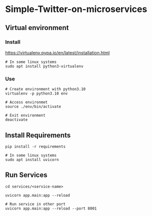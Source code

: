 # Simple-Twitter-on-microservices

## Virtual environment

### Install

https://virtualenv.pypa.io/en/latest/installation.html 

```
# In some linux systems
sudo apt install python3-virtualenv
```

### Use

```
# Create environment with python3.10
virtualenv -p python3.10 env

# Access environmet
source ./env/bin/activate

# Exit environment
deactivate
```

## Install Requirements

    pip install -r requirements

```
# In some linux systems
sudo apt install uvicorn
```


## Run Services

```
cd services/<service-name>

uvicorn app.main:app --reload

# Run service in other port
uvicorn app.main:app --reload --port 8001

```
